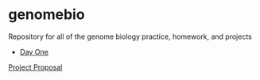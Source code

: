 # genomebio
Repository for all of the genome biology practice, homework, and projects

* [Day One](aug29.html)

[Project Proposal](BIOL7263_project_proposal.pdf)
